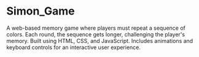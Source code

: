 # Simon_Game
A web-based memory game where players must repeat a sequence of colors. Each round, the sequence gets longer, challenging the player's memory. Built using HTML, CSS, and JavaScript. Includes animations and keyboard controls for an interactive user experience.

